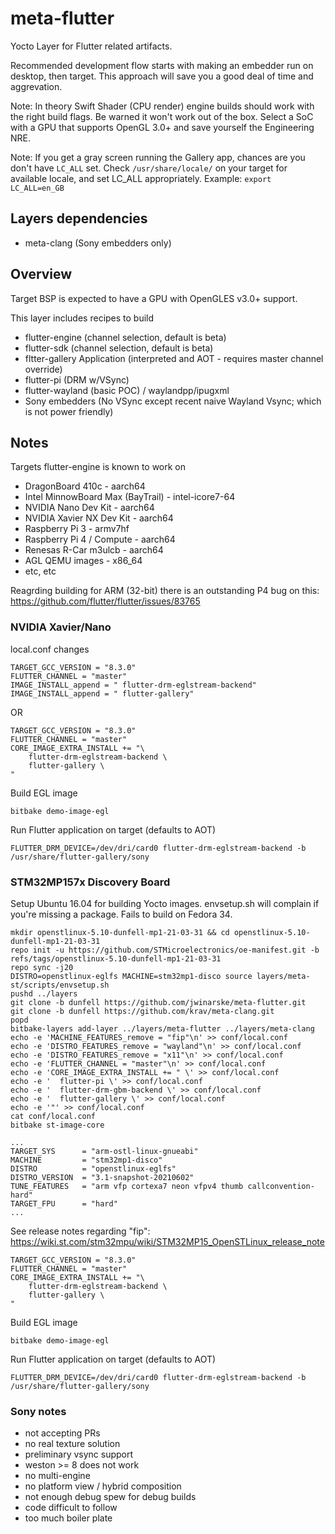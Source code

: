 # meta-flutter

Yocto Layer for Flutter related artifacts.

Recommended development flow starts with making an embedder run on desktop, then target.  This approach will save you a good deal of time and aggrevation.

Note: In theory Swift Shader (CPU render) engine builds should work with the right build flags.  Be warned it won't work out of the box.  Select a SoC with a GPU that supports OpenGL 3.0+ and save yourself the Engineering NRE.

Note: If you get a gray screen running the Gallery app, chances are you don't have `LC_ALL` set.  Check `/usr/share/locale/` on your target for available locale, and set LC_ALL appropriately.  Example: `export LC_ALL=en_GB`

## Layers dependencies

* meta-clang (Sony embedders only)

## Overview

Target BSP is expected to have a GPU with OpenGLES v3.0+ support.

This layer includes recipes to build

* flutter-engine (channel selection, default is beta)
* flutter-sdk (channel selection, default is beta)
* fltter-gallery Application (interpreted and AOT - requires master channel override)
* flutter-pi (DRM w/VSync)
* flutter-wayland (basic POC) / waylandpp/ipugxml
* Sony embedders (No VSync except recent naive Wayland Vsync; which is not power friendly)

## Notes

Targets flutter-engine is known to work on

* DragonBoard 410c - aarch64
* Intel MinnowBoard Max (BayTrail) - intel-icore7-64
* NVIDIA Nano Dev Kit - aarch64
* NVIDIA Xavier NX Dev Kit - aarch64
* Raspberry Pi 3 - armv7hf
* Raspberry Pi 4 / Compute - aarch64
* Renesas R-Car m3ulcb - aarch64
* AGL QEMU images - x86_64
* etc, etc

Reagrding building for ARM (32-bit) there is an outstanding P4 bug on this:  https://github.com/flutter/flutter/issues/83765


### NVIDIA Xavier/Nano

local.conf changes

    TARGET_GCC_VERSION = "8.3.0"
    FLUTTER_CHANNEL = "master"
    IMAGE_INSTALL_append = " flutter-drm-eglstream-backend"
    IMAGE_INSTALL_append = " flutter-gallery"

OR

    TARGET_GCC_VERSION = "8.3.0"
    FLUTTER_CHANNEL = "master"
    CORE_IMAGE_EXTRA_INSTALL += "\
        flutter-drm-eglstream-backend \
        flutter-gallery \
    "

Build EGL image

    bitbake demo-image-egl

Run Flutter application on target (defaults to AOT)

    FLUTTER_DRM_DEVICE=/dev/dri/card0 flutter-drm-eglstream-backend -b /usr/share/flutter-gallery/sony

### STM32MP157x Discovery Board

Setup Ubuntu 16.04 for building Yocto images.  envsetup.sh will complain if you're missing a package.  Fails to build on Fedora 34.

```
mkdir openstlinux-5.10-dunfell-mp1-21-03-31 && cd openstlinux-5.10-dunfell-mp1-21-03-31
repo init -u https://github.com/STMicroelectronics/oe-manifest.git -b refs/tags/openstlinux-5.10-dunfell-mp1-21-03-31
repo sync -j20
DISTRO=openstlinux-eglfs MACHINE=stm32mp1-disco source layers/meta-st/scripts/envsetup.sh
pushd ../layers
git clone -b dunfell https://github.com/jwinarske/meta-flutter.git
git clone -b dunfell https://github.com/krav/meta-clang.git
popd
bitbake-layers add-layer ../layers/meta-flutter ../layers/meta-clang
echo -e 'MACHINE_FEATURES_remove = "fip"\n' >> conf/local.conf
echo -e 'DISTRO_FEATURES_remove = "wayland"\n' >> conf/local.conf
echo -e 'DISTRO_FEATURES_remove = "x11"\n' >> conf/local.conf
echo -e 'FLUTTER_CHANNEL = "master"\n' >> conf/local.conf
echo -e 'CORE_IMAGE_EXTRA_INSTALL += " \' >> conf/local.conf
echo -e '  flutter-pi \' >> conf/local.conf
echo -e '  flutter-drm-gbm-backend \' >> conf/local.conf
echo -e '  flutter-gallery \' >> conf/local.conf
echo -e '"' >> conf/local.conf
cat conf/local.conf
bitbake st-image-core

...
TARGET_SYS      = "arm-ostl-linux-gnueabi"
MACHINE         = "stm32mp1-disco"
DISTRO          = "openstlinux-eglfs"
DISTRO_VERSION  = "3.1-snapshot-20210602"
TUNE_FEATURES   = "arm vfp cortexa7 neon vfpv4 thumb callconvention-hard"
TARGET_FPU      = "hard"
...
```

See release notes regarding "fip": https://wiki.st.com/stm32mpu/wiki/STM32MP15_OpenSTLinux_release_note

    TARGET_GCC_VERSION = "8.3.0"
    FLUTTER_CHANNEL = "master"
    CORE_IMAGE_EXTRA_INSTALL += "\
        flutter-drm-eglstream-backend \
        flutter-gallery \
    "

Build EGL image

    bitbake demo-image-egl

Run Flutter application on target (defaults to AOT)

    FLUTTER_DRM_DEVICE=/dev/dri/card0 flutter-drm-eglstream-backend -b /usr/share/flutter-gallery/sony
   
### Sony notes
- not accepting PRs
- no real texture solution
- preliminary vsync support
- weston >= 8 does not work
- no multi-engine
- no platform view / hybrid composition
- not enough debug spew for debug builds
- code difficult to follow
- too much boiler plate
